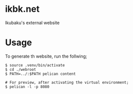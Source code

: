 # ikbk.net
Ikubaku's external website

# Usage
To generate th website, run the follwing;
```
$ source .venv/bin/activate
$ cd ./webroot
$ PATH=../:$PATH pelican content

# For preview, after activating the virtual environment;
$ pelican -l -p 8080
```
